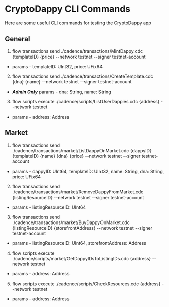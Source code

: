 # CryptoDappy CLI Commands

Here are some useful CLI commands for testing the CryptoDappy app

## General

1. flow transactions send ./cadence/transactions/MintDappy.cdc {templateID} {price} --network testnet --signer testnet-account
* params - templateID: UInt32, price: UFix64

2. flow transactions send ./cadence/transactions/CreateTemplate.cdc {dna} {name} --network testnet --signer testnet-account
* **_Admin Only_** params -  dna: String, name: String

3. flow scripts execute ./cadence/scripts/ListUserDappies.cdc {address} --network testnet
* params -  address: Address    

## Market

1. flow transactions send ./cadence/transactions/market/ListDappyOnMarket.cdc {dappyID} {templateID} {name} {dna} {price} --network testnet --signer testnet-account
* params -  dappyID: UInt64, templateID: UInt32, name: String, dna: String, price: UFix64

2. flow transactions send ./cadence/transactions/market/RemoveDappyFromMarket.cdc {listingResourceID}  --network testnet --signer testnet-account
* params - listingResourceID: UInt64

3. flow transactions send ./cadence/transactions/market/BuyDappyOnMarket.cdc {listingResourceID} {storefrontAddress} --network testnet --signer testnet-account
* params -  listingResourceID: UInt64, storefrontAddress: Address

4. flow scripts execute ./cadence/scripts/market/GetDappyIDsToListingIDs.cdc {address}  --network testnet
* params -  address: Address

5. flow scripts execute ./cadence/scripts/CheckResources.cdc {address}  --network testnet
* params -  address: Address
